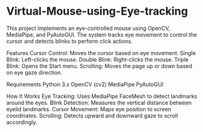 # Virtual-Mouse-using-Eye-tracking

This project implements an eye-controlled mouse using OpenCV, MediaPipe, and PyAutoGUI. The system tracks eye movement to control the cursor and detects blinks to perform click actions.

Features
Cursor Control: Moves the cursor based on eye movement.
Single Blink: Left-clicks the mouse.
Double Blink: Right-clicks the mouse.
Triple Blink: Opens the Start menu.
Scrolling: Moves the page up or down based on eye gaze direction.

Requirements
Python 3.x
OpenCV (cv2)
MediaPipe
PyAutoGUI

How It Works
Eye Tracking: Uses MediaPipe FaceMesh to detect landmarks around the eyes.
Blink Detection: Measures the vertical distance between eyelid landmarks.
Cursor Movement: Maps eye position to screen coordinates.
Scrolling: Detects upward and downward gaze to scroll accordingly.
